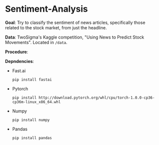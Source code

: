 # Sentiment-Analysis

**Goal**: Try to classify the sentiment of news articles, specifically those related to the stock market, from just the headline.

**Data**: TwoSigma's Kaggle competition, "Using News to Predict Stock Movements". Located in ```/data```.

**Procedure**: 

**Depndencies**: 
 - Fast.ai
  
    ```pip install fastai```
 - Pytorch 
  
    ```pip install http://download.pytorch.org/whl/cpu/torch-1.0.0-cp36-cp36m-linux_x86_64.whl```
 - Numpy
 
    ```pip install numpy```
 - Pandas
 
    ```pip install pandas```
